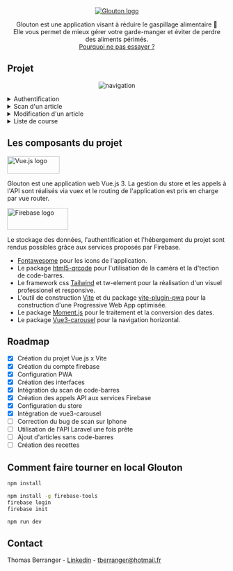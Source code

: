 <div align="center">
  <a href="https://glouton-1.web.app">
      <img src="https://github.com/ThomasBerranger/Glouton-Front/assets/15357887/0e3494c1-36f9-492d-be39-586d18905de7" alt="Glouton logo" title="Glouton" />
  </a>

Glouton est une application visant à réduire le gaspillage alimentaire 🍏
<br>
Elle vous permet de mieux gérer votre garde-manger et éviter de perdre des aliments périmés.
<br>
<a href="https://glouton-1.web.app">Pourquoi ne pas essayer ?</a>
</div>

## Projet

<div align="center">

![navigation](https://github.com/ThomasBerranger/Glouton-Front/assets/15357887/25fd6d83-af48-4d86-98ab-c44bd7fae2d5)

</div>

<details>
  <summary>Authentification</summary>
  <img src="https://github.com/ThomasBerranger/Glouton-Front/assets/15357887/fe36c22e-0e2f-457c-af2d-adc64802d12a">
</details>
<details>
  <summary>Scan d'un article</summary>
  <img src="https://github.com/ThomasBerranger/Glouton-Front/assets/15357887/7ff29b0b-7adb-4f6f-89b6-a5f4107bbcd6">
  <img src="https://github.com/ThomasBerranger/Glouton-Front/assets/15357887/c5fb10c0-5216-4195-b460-a51d105e9b17"> 
</details>
<details>
  <summary>Modification d'un article</summary>
  <img src="https://github.com/ThomasBerranger/Glouton-Front/assets/15357887/f3a3a5e4-ca0b-4904-9213-9cf80f3c0dfc">
</details>
<details>
  <summary>Liste de course</summary>
  <img src="https://github.com/ThomasBerranger/Glouton-Front/assets/15357887/dfded788-0a87-4045-bb61-73db1641f10d">
</details>

## Les composants du projet

<a href="https://vuejs.org/"><img src="https://github.com/ThomasBerranger/Glouton-Front/assets/15357887/c4f8d90b-ef06-44ae-9778-4ed0c99ebae6" alt="Vue.js logo" width="120" height="40"></a>

Glouton est une application web Vue.js 3.
La gestion du store et les appels à l'API sont réalisés via vuex et le routing de l'application est pris en charge par vue router.

<a href="https://firebase.google.com/"><img src="https://github.com/ThomasBerranger/Glouton-Front/assets/15357887/31f9b051-7324-43b5-b766-1770441a20cc" alt="Firebase logo" width="140" height="50"></a>

Le stockage des données, l'authentification et l'hébergement du projet sont rendus possibles grâce aux services proposés par Firebase.

<ul>
<li>
<a href="https://fontawesome.com/">Fontawesome</a> pour les icons de l'application.
</li>

<li>
Le package <a href="https://github.com/mebjas/html5-qrcode">html5-qrcode</a> pour l'utilisation de la caméra et la d'tection de code-barres.
</li>

<li>
Le framework css <a href="https://tailwindcss.com">Tailwind</a> et tw-element pour la réalisation d'un visuel professionel et responsive.
</li>

<li>
L'outil de construction <a href="https://vitejs.dev/guide">Vite</a> et du package <a href="https://vite-pwa-org.netlify.app">vite-plugin-pwa</a> pour la construction d'une Progressive Web App optimisée.
</li>

<li>
Le package <a href="https://momentjs.com">Moment.js</a> pour le traitement et la conversion des dates.
</li>

<li>
Le package <a href="https://ismail9k.github.io/vue3-carousel">Vue3-carousel</a> pour la navigation horizontal.
</li>
</ul>

## Roadmap

- [x] Création du projet Vue.js x Vite
- [x] Création du compte firebase
- [x] Configuration PWA
- [x] Création des interfaces
- [x] Intégration du scan de code-barres
- [x] Création des appels API aux services Firebase
- [x] Configuration du store
- [x] Intégration de vue3-carousel
- [ ] Correction du bug de scan sur Iphone
- [ ] Utilisation de l'API Laravel une fois prête
- [ ] Ajout d'articles sans code-barres
- [ ] Création des recettes

## Comment faire tourner en local Glouton

```sh
npm install

npm install -g firebase-tools
firebase login
firebase init

npm run dev
```

## Contact

Thomas Berranger - <a href="https://www.linkedin.com/in/thomas-berranger/">Linkedin</a> - tberranger@hotmail.fr

<!-- 🥚
Commandes pour la mise en production
```
npm run build
firebase deploy
```
-->

